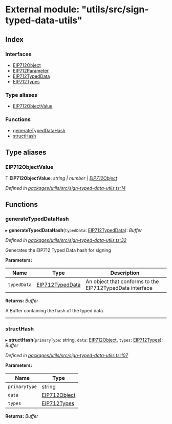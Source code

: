 # External module: "utils/src/sign-typed-data-utils"

## Index

### Interfaces

* [EIP712Object](../interfaces/_utils_src_sign_typed_data_utils_.eip712object.md)
* [EIP712Parameter](../interfaces/_utils_src_sign_typed_data_utils_.eip712parameter.md)
* [EIP712TypedData](../interfaces/_utils_src_sign_typed_data_utils_.eip712typeddata.md)
* [EIP712Types](../interfaces/_utils_src_sign_typed_data_utils_.eip712types.md)

### Type aliases

* [EIP712ObjectValue](_utils_src_sign_typed_data_utils_.md#eip712objectvalue)

### Functions

* [generateTypedDataHash](_utils_src_sign_typed_data_utils_.md#generatetypeddatahash)
* [structHash](_utils_src_sign_typed_data_utils_.md#structhash)

## Type aliases

###  EIP712ObjectValue

Ƭ **EIP712ObjectValue**: *string | number | [EIP712Object](../interfaces/_utils_src_sign_typed_data_utils_.eip712object.md)*

*Defined in [packages/utils/src/sign-typed-data-utils.ts:14](https://github.com/celo-org/celo-monorepo/blob/master/packages/utils/src/sign-typed-data-utils.ts#L14)*

## Functions

###  generateTypedDataHash

▸ **generateTypedDataHash**(`typedData`: [EIP712TypedData](../interfaces/_utils_src_sign_typed_data_utils_.eip712typeddata.md)): *Buffer*

*Defined in [packages/utils/src/sign-typed-data-utils.ts:32](https://github.com/celo-org/celo-monorepo/blob/master/packages/utils/src/sign-typed-data-utils.ts#L32)*

Generates the EIP712 Typed Data hash for signing

**Parameters:**

Name | Type | Description |
------ | ------ | ------ |
`typedData` | [EIP712TypedData](../interfaces/_utils_src_sign_typed_data_utils_.eip712typeddata.md) | An object that conforms to the EIP712TypedData interface |

**Returns:** *Buffer*

A Buffer containing the hash of the typed data.

___

###  structHash

▸ **structHash**(`primaryType`: string, `data`: [EIP712Object](../interfaces/_utils_src_sign_typed_data_utils_.eip712object.md), `types`: [EIP712Types](../interfaces/_utils_src_sign_typed_data_utils_.eip712types.md)): *Buffer*

*Defined in [packages/utils/src/sign-typed-data-utils.ts:107](https://github.com/celo-org/celo-monorepo/blob/master/packages/utils/src/sign-typed-data-utils.ts#L107)*

**Parameters:**

Name | Type |
------ | ------ |
`primaryType` | string |
`data` | [EIP712Object](../interfaces/_utils_src_sign_typed_data_utils_.eip712object.md) |
`types` | [EIP712Types](../interfaces/_utils_src_sign_typed_data_utils_.eip712types.md) |

**Returns:** *Buffer*
